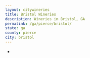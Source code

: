 ```yaml
---
layout: citywineries
title: Bristol Wineries
description: Wineries in Bristol, GA
permalink: /ga/pierce/bristol/
state: ga
county: pierce
city: bristol
---
```

-
